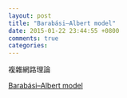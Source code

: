 ```yaml
---
layout: post
title: "Barabási–Albert model"
date: 2015-01-22 23:44:55 +0800
comments: true
categories: 
---
```


<!-- more -->

複雜網路理論

[Barabási–Albert model]

[Barabási–Albert model]:http://en.wikipedia.org/wiki/Barab%C3%A1si%E2%80%93Albert_model